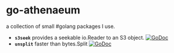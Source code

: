 go-athenaeum
============

a collection of small #golang packages I use.

+ **`s3seek`** provides a seekable io.Reader to an S3 object. [![GoDoc](https://godoc.org/github.com/brentp/go-athenaeum/s3seek?status.png)](https://godoc.org/github.com/brentp/go-athenaeum/s3seek)
+ **`unsplit`** faster than bytes.Split [![GoDoc](https://godoc.org/github.com/brentp/go-athenaeum/unsplit?status.png)](https://godoc.org/github.com/brentp/go-athenaeum/unsplit)
